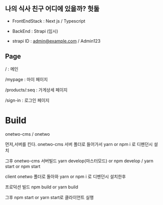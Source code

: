 ## 나의 식사 친구 어디에 있을까? 헛둘

- FrontEndStack : Next js / Typescript

- BackEnd : Strapi (임시)

* strapi ID : admin@example.com / Admin123

## Page

/ : 메인 <br />

/mypage : 마이 페이지<br />

/products/:seq : 가게상세 페이지<br />

/sign-in : 로그인 페이지<br />

# Build

onetwo-cms / onetwo <br />

먼저,서버를 킨다. onetwo-cms 서버 폴더로 들어가서 yarn or npm i 로 디펜던시 설치<br />

그후 onetwo-cms 서버빌드 yarn develop(마스터모드) or npm develop / yarn start or npm start<br />

client onetwo 폴더로 돌아와 yarn or npm i 로 디펜던시 설치한후<br />

프로덕션 빌드 npm build or yarn build <br />

그후 npm start or yarn start로 클라이언트 실행<br />
